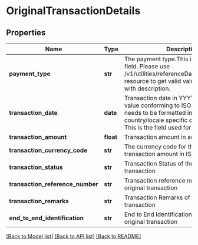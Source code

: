 # OriginalTransactionDetails

## Properties
Name | Type | Description | Notes
------------ | ------------- | ------------- | -------------
**payment_type** | **str** | The payment type.This is a reference data field. Please use /v1/utilities/referenceData/{paymentType} resource to get valid value of this field with description. | [optional] 
**transaction_date** | **date** | Transaction date in YYYY-MM-DD format value conforming to ISO 8601. This needs to be formatted in front-end for country/locale specific display purposes. This is the field used for default sorting, | [optional] 
**transaction_amount** | **float** | Transaction amount in account currency. | [optional] 
**transaction_currency_code** | **str** | The currency code for the foreign transaction amount in ISO 4217 format. | [optional] 
**transaction_status** | **str** | Transaction Status of the original transaction | [optional] 
**transaction_reference_number** | **str** | Transaction reference number of the original transaction | [optional] 
**transaction_remarks** | **str** | Transaction Remarks of the original transaction | [optional] 
**end_to_end_identification** | **str** | End to End Identification reference of the original transaction | [optional] 

[[Back to Model list]](../README.md#documentation-for-models) [[Back to API list]](../README.md#documentation-for-api-endpoints) [[Back to README]](../README.md)

